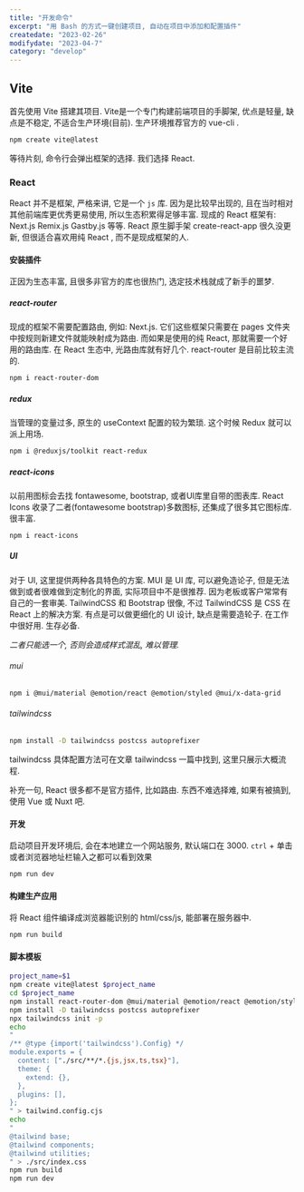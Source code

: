 ```yaml
---
title: "开发命令"
excerpt: "用 Bash 的方式一键创建项目, 自动在项目中添加和配置插件"
createdate: "2023-02-26"
modifydate: "2023-04-7"
category: "develop"
---
```


## Vite

首先使用 Vite 搭建其项目. Vite是一个专门构建前端项目的手脚架, 优点是轻量, 缺点是不稳定, 不适合生产环境(目前). 生产环境推荐官方的 vue-cli .

```bash
npm create vite@latest
```

等待片刻, 命令行会弹出框架的选择. 我们选择 React.

### React

React 并不是框架, 严格来讲, 它是一个 `js` 库. 因为是比较早出现的, 且在当时相对其他前端库更优秀更易使用, 所以生态积累得足够丰富. 现成的 React 框架有: Next.js Remix.js Gastby.js 等等. React 原生脚手架 create-react-app 很久没更新, 但很适合喜欢用纯 React , 而不是现成框架的人.

#### 安装插件

正因为生态丰富, 且很多非官方的库也很热门, 选定技术栈就成了新手的噩梦.

##### react-router

现成的框架不需要配置路由, 例如: Next.js. 它们这些框架只需要在 pages 文件夹中按规则新建文件就能映射成为路由. 而如果是使用的纯 React, 那就需要一个好用的路由库. 在 React 生态中, 光路由库就有好几个. react-router 是目前比较主流的. 

```bash
npm i react-router-dom
```

##### redux

当管理的变量过多, 原生的 useContext 配置的较为繁琐. 这个时候 Redux 就可以派上用场.

```bash
npm i @reduxjs/toolkit react-redux
```

##### react-icons

以前用图标会去找 fontawesome, bootstrap, 或者UI库里自带的图表库. React Icons 收录了二者(fontawesome bootstrap)多数图标, 还集成了很多其它图标库. 很丰富.

```bash
npm i react-icons
```

##### UI

对于 UI, 这里提供两种各具特色的方案. MUI 是 UI 库, 可以避免造论子, 但是无法做到或者很难做到定制化的界面, 实际项目中不是很推荐. 因为老板或客户常常有自己的一套审美. TailwindCSS 和 Bootstrap 很像, 不过 TailwindCSS 是 CSS 在 React 上的解决方案. 有点是可以做更细化的 UI 设计, 缺点是需要造轮子. 在工作中很好用. 生存必备.

*二者只能选一个, 否则会造成样式混乱, 难以管理.*

###### mui

```bash
npm i @mui/material @emotion/react @emotion/styled @mui/x-data-grid  
```

###### tailwindcss

```bash
npm install -D tailwindcss postcss autoprefixer
```

tailwindcss 具体配置方法可在文章 tailwindcss 一篇中找到, 这里只展示大概流程.

补充一句, React 很多都不是官方插件, 比如路由. 东西不难选择难, 如果有被搞到, 使用 Vue 或 Nuxt 吧.

#### 开发

启动项目开发环境后, 会在本地建立一个网站服务, 默认端口在 3000. `ctrl` + 单击或者浏览器地址栏输入之都可以看到效果

```bash
npm run dev
```

#### 构建生产应用

将 React 组件编译成浏览器能识别的 html/css/js, 能部署在服务器中.

```bash
npm run build
```

#### 脚本模板

```bash
project_name=$1
npm create vite@latest $project_name
cd $project_name
npm install react-router-dom @mui/material @emotion/react @emotion/styled @reduxjs/toolkit react-redux react-icons
npm install -D tailwindcss postcss autoprefixer
npx tailwindcss init -p
echo
"
/** @type {import('tailwindcss').Config} */
module.exports = {
  content: ["./src/**/*.{js,jsx,ts,tsx}"],
  theme: {
    extend: {},
  },
  plugins: [],
};
" > tailwind.config.cjs
echo
"
@tailwind base;
@tailwind components;
@tailwind utilities;
" > ./src/index.css
npm run build
npm run dev
```


